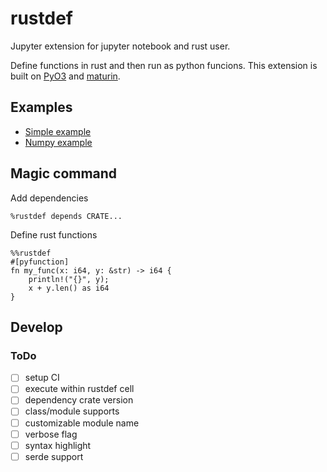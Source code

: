 # rustdef

Jupyter extension for jupyter notebook and rust user.

Define functions in rust and then run as python funcions.
This extension is built on [PyO3](https://github.com/PyO3/pyo3) and
[maturin](https://github.com/PyO3/maturin).

## Examples

- [Simple example](examples/simple.ipynb)
- [Numpy example](examples/numpy.ipynb)

## Magic command

Add dependencies
```
%rustdef depends CRATE...
```

Define rust functions
```
%%rustdef
#[pyfunction]
fn my_func(x: i64, y: &str) -> i64 {
    println!("{}", y);
    x + y.len() as i64
}
```
## Develop

### ToDo

- [ ] setup CI
- [ ] execute within rustdef cell
- [ ] dependency crate version
- [ ] class/module supports
- [ ] customizable module name
- [ ] verbose flag
- [ ] syntax highlight
- [ ] serde support
